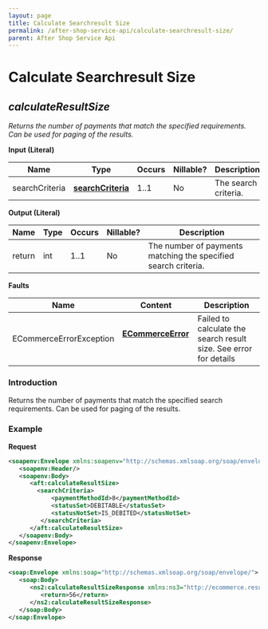 ```yaml
---
layout: page
title: Calculate Searchresult Size
permalink: /after-shop-service-api/calculate-searchresult-size/
parent: After Shop Service Api
---
```



# Calculate Searchresult Size 

## *calculateResultSize*  
*Returns the number of payments that match the specified requirements.
Can be used for paging of the results.*

**Input (Literal)**

| Name            | Type                                 | Occurs | Nillable? | Description          |
|-----------------|--------------------------------------|--------|-----------|----------------------|
| searchCriteria  | **[searchCriteria](/development/api-types/searchcriteria/)** | 1..1   | No        | The search criteria. |

**Output (Literal)**

| Name    | Type | Occurs | Nillable? | Description                                                    |
|---------|------|--------|-----------|----------------------------------------------------------------|
| return  | int  | 1..1   | No        | The number of payments matching the specified search criteria. |

**Faults**

| Name                     | Content                                  | Description                                                       |
|--------------------------|------------------------------------------|-------------------------------------------------------------------|
| ECommerceErrorException  | **[ECommerceError](/development/api-types/ecommerceerror/)**     | Failed to calculate the search result size. See error for details |

### Introduction
Returns the number of payments that match the specified search
requirements. Can be used for paging of the results.

### Example
**Request**
```xml
<soapenv:Envelope xmlns:soapenv="http://schemas.xmlsoap.org/soap/envelope/" xmlns:aft="http://ecommerce.resurs.com/v4/msg/aftershopflow">
   <soapenv:Header/>
   <soapenv:Body>
      <aft:calculateResultSize>
        <searchCriteria>
            <paymentMethodId>8</paymentMethodId>
            <statusSet>DEBITABLE</statusSet>
            <statusNotSet>IS_DEBITED</statusNotSet>
         </searchCriteria>
      </aft:calculateResultSize>
   </soapenv:Body>
</soapenv:Envelope>
```
**Response**
```xml
<soap:Envelope xmlns:soap="http://schemas.xmlsoap.org/soap/envelope/">
   <soap:Body>
      <ns2:calculateResultSizeResponse xmlns:ns3="http://ecommerce.resurs.com/v4/msg/exception" xmlns:ns2="http://ecommerce.resurs.com/v4/msg/aftershopflow">
         <return>56</return>
      </ns2:calculateResultSizeResponse>
   </soap:Body>
</soap:Envelope>
```
